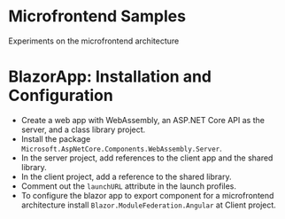 # Microfrontend Samples
Experiments on the microfrontend architecture

# BlazorApp: Installation and Configuration
- Create a web app with WebAssembly, an ASP.NET Core API as the server, and a class library project.
- Install the package `Microsoft.AspNetCore.Components.WebAssembly.Server`.
- In the server project, add references to the client app and the shared library.
- In the client project, add a reference to the shared library.
- Comment out the `launchURL` attribute in the launch profiles.
- To configure the blazor app to export component for a microfrontend architecture install `Blazor.ModuleFederation.Angular` at Client project.